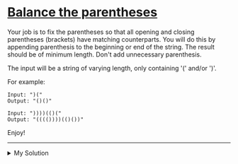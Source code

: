 # [Balance the parentheses](https://www.codewars.com/kata/5d8365b570a6f6001519ecc8)

Your job is to fix the parentheses so that all opening and closing parentheses (brackets) have matching counterparts. You will do this by appending parenthesis to the beginning or end of the string. The result should be of minimum length. Don't add unnecessary parenthesis.

The input will be a string of varying length, only containing '(' and/or ')'.

For example:

```
Input: ")("
Output: "()()"

Input: "))))(()("
Output: "(((())))(()())"
```

Enjoy!

---

<details><summary>My Solution</summary>

```js
const fixParentheses = str => {
  let openCount = 0;
  let closeCount = 0;

  // First pass: count unmatched closing parentheses
  for (let char of str) {
    if (char === '(') {
      openCount++;
    } else if (char === ')') {
      if (openCount > 0) {
        openCount--;
      } else {
        closeCount++;
      }
    }
  }

  // Appending parenthesis to the beginning or end of the string
  const prefix = '('.repeat(closeCount);
  const suffix = ')'.repeat(openCount);
  return prefix + str + suffix;
}
```

</details>
